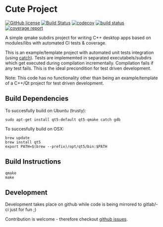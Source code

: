 # Cute Project

[![GitHub license](https://img.shields.io/badge/license-MIT-blue.svg)](https://raw.githubusercontent.com/mxklb/cuteproject/master/LICENSE)
[![Build Status](https://travis-ci.org/mxklb/cuteproject.svg?branch=master)](https://travis-ci.org/mxklb/cuteproject)
[![codecov](https://codecov.io/gh/mxklb/cuteproject/branch/master/graph/badge.svg)](https://codecov.io/gh/mxklb/cuteproject)
[![build status](https://gitlab.com/mxklb/cuteproject/badges/master/build.svg)](https://gitlab.com/mxklb/cuteproject/commits/master)
[![coverage report](https://gitlab.com/mxklb/cuteproject/badges/master/coverage.svg)](https://gitlab.com/mxklb/cuteproject/commits/master)

A simple qmake subdirs project for writing C++ desktop apps based on modules/libs with automated CI tests & coverage.

This is an example/template project with automated unit tests integration (using [catch](https://github.com/philsquared/Catch)). Tests are implememted in separated executabels/subdirs which get executed during compilation incrementally. Compilation fails if any test fails. This is the ideal precondition for test driven development.

Note: This code has no functionality other than being an example/template of a C++/Qt project for test driven development.

## Build Dependencies
To succesfully build on Ubuntu (trusty):

    sudo apt-get install qt5-default qt5-qmake catch gdb

To succesfully build on OSX:

    brew update
    brew install qt5
    export PATH=$(brew --prefix)/opt/qt5/bin:$PATH

## Build Instructions

    qmake
    make

## Development
Development takes place on github while code is being mirrored to gitlab/-ci just for fun ;)

Contribution is welcome - therefore checkout [github issues](https://github.com/mxklb/cuteproject/issues).
